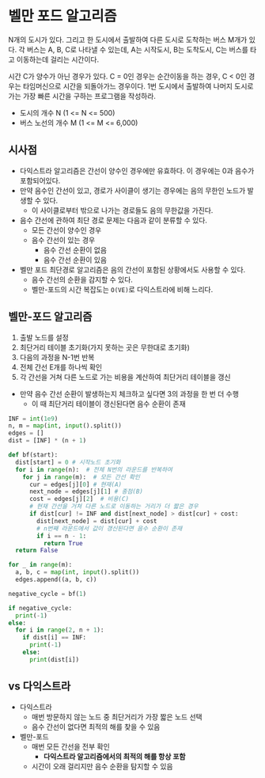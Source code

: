 # 벨만 포드 알고리즘

N개의 도시가 있다. 그리고 한 도시에서 출발하여 다른 도시로 도착하는 버스 M개가 있다. 각 버스는 A, B, C로 나타낼 수 있는데, A는 시작도시, B는 도착도시, C는 버스를 타고 이동하는데 걸리는 시간이다.

시간 C가 양수가 아닌 경우가 있다. C = 0인 경우는 순간이동을 하는 경우, C < 0인 경우는 타임머신으로 시간을 되돌아가느 경우이다. 1번 도시에서 출발하여 나머지 도시로 가는 가장 빠른 시간을 구하는 프로그램을 작성하라.

- 도시의 개수 N (1 <= N <= 500)
- 버스 노선의 개수 M (1 <= M <= 6,000)

## 시사점

- 다익스트라 알고리즘은 간선이 양수인 경우에만 유효하다. 이 경우에는 0과 음수가 포함되어있다.
- 만약 음수인 간선이 있고, 경로가 사이클이 생기는 경우에는 음의 무한인 노드가 발생할 수 있다.
  - 이 사이클로부터 밖으로 나가는 경로들도 음의 무한값을 가진다.
- 음수 간선에 관하여 최단 경로 문제는 다음과 같이 분류할 수 있다.
  - 모든 간선이 양수인 경우
  - 음수 간선이 있는 경우
    - 음수 간선 순환이 없음
    - 음수 간선 순환이 있음
- 벨만 포드 최단경로 알고리즘은 음의 간선이 포함된 상황에서도 사용할 수 있다.
  - 음수 간선의 순환을 감지할 수 있다.
  - 벨만-포드의 시간 복잡도는 `O(VE)`로 다익스트라에 비해 느리다.

## 벨만-포드 알고리즘

1. 출발 노드를 설정
2. 최단거리 테이블 초기화(가지 못하는 곳은 무한대로 초기화)
3. 다음의 과정을 N-1번 반복
  1. 전체 간선 E개를 하나씩 확인
  2. 각 간선을 거쳐 다른 노드로 가는 비용을 계산하여 최단거리 테이블을 갱신
- 만약 음수 간선 순환이 발생하는지 체크하고 싶다면 3의 과정을 한 번 더 수행
  - 이 때 최단거리 테이블이 갱신된다면 음수 순환이 존재

```py
INF = int(1e9)
n, m = map(int, input().split())
edges = []
dist = [INF] * (n + 1)

def bf(start):
  dist[start] = 0 # 시작노드 초기화
  for i in range(n):  # 전체 N번의 라운드를 반복하여
    for j in range(m):  # 모든 간선 확인
      cur = edges[j][0] # 현재(A)
      next_node = edges[j][1] # 종점(B)
      cost = edges[j][2]  # 비용(C)
      # 현재 간선을 거쳐 다른 노드로 이동하는 거리가 더 짧은 경우
      if dist[cur] != INF and dist[next_node] > dist[cur] + cost:
        dist[next_node] = dist[cur] + cost
        # n번째 라운드에서 값이 갱신된다면 음수 순환이 존재
        if i == n - 1:
          return True
  return False

for _ in range(m):
  a, b, c = map(int, input().split())
  edges.append((a, b, c))

negative_cycle = bf(1)

if negative_cycle:
  print(-1)
else:
  for i in range(2, n + 1):
    if dist[i] == INF:
      print(-1)
    else:
      print(dist[i])

```

## vs 다익스트라

- 다익스트라
  - 매번 방문하지 않는 노드 중 최단거리가 가장 짧은 노드 선택
  - 음수 간선이 없다면 최적의 해를 찾을 수 있음
- 벨만-포드
  - 매번 모든 간선을 전부 확인
    - **다익스트라 알고리즘에서의 최적의 해를 항상 포함**
  - 시간이 오래 걸리지만 음수 순환을 탐지할 수 있음


